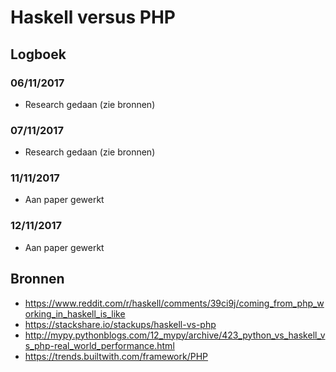 # Haskell versus PHP
## Logboek
### 06/11/2017
- Research gedaan (zie bronnen)
### 07/11/2017
- Research gedaan (zie bronnen)
### 11/11/2017
- Aan paper gewerkt
### 12/11/2017
- Aan paper gewerkt

## Bronnen
- https://www.reddit.com/r/haskell/comments/39ci9j/coming_from_php_working_in_haskell_is_like
- https://stackshare.io/stackups/haskell-vs-php
- http://mypy.pythonblogs.com/12_mypy/archive/423_python_vs_haskell_vs_php-real_world_performance.html
- https://trends.builtwith.com/framework/PHP